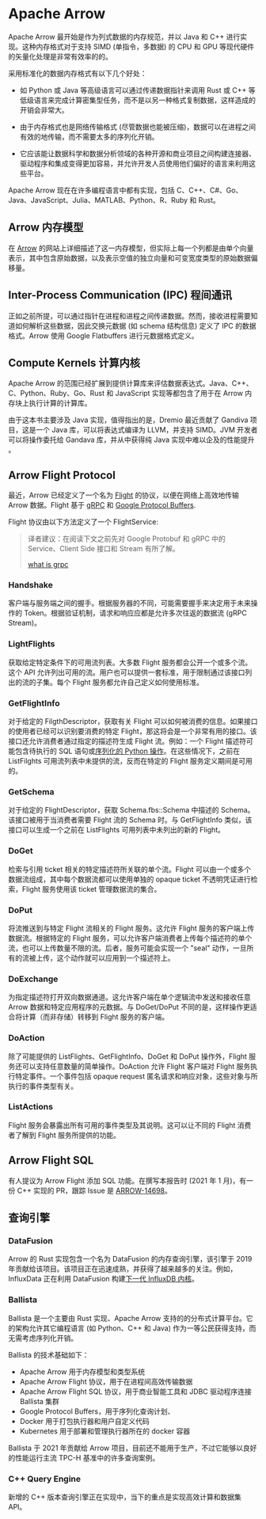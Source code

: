 # Apache Arrow

Apache Arrow 最开始是作为列式数据的内存规范，并以 Java 和 C++ 进行实现。这种内存格式对于支持 SIMD (单指令，多数据) 的 CPU 和 GPU 等现代硬件的矢量化处理是非常有效率的的。

采用标准化的数据内存格式有以下几个好处：

- 如 Python 或 Java 等高级语言可以通过传递数据指针来调用 Rust 或 C++ 等低级语言来完成计算密集型任务，而不是以另一种格式复制数据，这样造成的开销会非常大。

- 由于内存格式也是网络传输格式 (尽管数据也能被压缩)，数据可以在进程之间有效的地传输，而不需要太多的序列化开销。

- 它应该能让数据科学和数据分析领域的各种开源和商业项目之间构建连接器、驱动程序和集成变得更加容易，并允许开发人员使用他们偏好的语言来利用这些平台。

Apache Arrow 现在在许多编程语言中都有实现，包括 C、C++、C#、Go、Java、JavaScript、Julia、MATLAB、Python、R、Ruby 和 Rust。

## Arrow 内存模型

在 [Arrow](https://arrow.apache.org/docs/format/Columnar.html) 的网站上详细描述了这一内存模型，但实际上每一个列都是由单个向量表示，其中包含原始数据，以及表示空值的独立向量和可变宽度类型的原始数据偏移量。

## Inter-Process Communication (IPC) 程间通讯

正如之前所提，可以通过指针在进程和进程之间传递数据。然而，接收进程需要知道如何解析这些数据，因此交换元数据 (如 schema 结构信息) 定义了 IPC 的数据格式。Arrow 使用 Google Flatbuffers 进行元数据格式定义。

## Compute Kernels 计算内核

Apache Arrow 的范围已经扩展到提供计算库来评估数据表达式。Java、C++、C、Python、Ruby、Go、Rust 和 JavaScript 实现等都包含了用于在 Arrow 内存块上执行计算的计算库。

由于这本书主要涉及 Java 实现，值得指出的是，Dremio 最近贡献了 Gandiva 项目，这是一个 Java 库，可以将表达式编译为 LLVM，并支持 SIMD。JVM 开发者可以将操作委托给 Gandava 库，并从中获得纯 Java 实现中难以企及的性能提升 。

## Arrow Flight Protocol

最近，Arrow 已经定义了一个名为 [Flight](https://arrow.apache.org/docs/format/Flight.html) 的协议，以便在网络上高效地传输 Arrow 数据。Flight 基于 [gRPC](https://grpc.io/) 和 [Google Protocol Buffers](https://protobuf.dev/).

Flight 协议由以下方法定义了一个 FlightService:

> 译者建议：在阅读下文之前先对 Google Protobuf 和 gRPC 中的 Service、Client Side 接口和 Stream 有所了解。
> 
> [what is grpc](https://grpc.io/docs/what-is-grpc/introduction/)
 
### Handshake

客户端与服务端之间的握手。根据服务器的不同，可能需要握手来决定用于未来操作的 Token。根据验证机制，请求和响应应都是允许多次往返的数据流 (gRPC Stream)。

### LightFlights

获取给定特定条件下的可用流列表。大多数 Flight 服务都会公开一个或多个流。这个 API 允许列出可用的流。用户也可以提供一套标准，用于限制通过该接口列出的流的子集。每个 Flight 服务都允许自己定义如何使用标准。

### GetFlightInfo

对于给定的 FilgthDescriptor，获取有关 Flight 可以如何被消费的信息。如果接口的使用者已经可以识别要消费的特定 Flight，那这将会是一个非常有用的接口。该接口还允许消费者通过指定的描述符生成 Flight 流。例如：一个 Flight 描述符可能包含待执行的 SQL 语句或[序列化的 Python 操作](https://docs.python.org/3/library/pickle.html)。在这些情况下，之前在 ListFilghts 可用流列表中未提供的流，反而在特定的 Flight 服务定义期间是可用的。

### GetSchema

对于给定的 FlightDescriptor，获取 Schema.fbs::Schema 中描述的 Schema。该接口被用于当消费者需要 Flight 流的 Schema 时。与 GetFlightInfo 类似，该接口可以生成一个之前在 ListFlights 可用列表中未列出的新的 Flight。

### DoGet

检索与引用 ticket 相关的特定描述符所关联的单个流。Flight 可以由一个或多个数据流组成，其中每个数据流都可以使用单独的 opaque ticket 不透明凭证进行检索，Flight 服务使用该 ticket 管理数据流的集合。

### DoPut

将流推送到与特定 Flight 流相关的 Flight 服务。这允许 Flight 服务的客户端上传数据流。根据特定的 Flight 服务，可以允许客户端消费者上传每个描述符的单个流，也可以上传数量不限的流。后者，服务可能会实现一个 "seal" 动作，一旦所有的流被上传，这个动作就可以应用到一个描述符上。

### DoExchange

为指定描述符打开双向数据通道。这允许客户端在单个逻辑流中发送和接收任意 Arrow 数据和特定应用程序的元数据。与 DoGet/DoPut 不同的是，这样操作更适合将计算（而非存储）转移到 Flight 服务的客户端。

### DoAction

除了可能提供的 ListFlights、GetFlightInfo、DoGet 和 DoPut 操作外，Flight 服务还可以支持任意数量的简单操作。DoAction 允许 Flight 客户端对 Flight 服务执行特定事件。一个事件包括 opaque request 匿名请求和响应对象，这些对象与所执行的事件类型有关。

### ListActions

Flight 服务会暴露出所有可用的事件类型及其说明。这可以让不同的 Flight 消费者了解到 Flight 服务所提供的功能。

## Arrow Flight SQL

有人提议为 Arrow Flight 添加 SQL 功能。在撰写本报告时 (2021 年 1 月)，有一份 C++ 实现的 PR，跟踪 Issue 是 [ARROW-14698](https://github.com/apache/arrow/pull/12616)。

## 查询引擎

### DataFusion

Arrow 的 Rust 实现包含一个名为 DataFusion 的内存查询引擎，该引擎于 2019 年贡献给该项目。该项目正在迅速成熟，并获得了越来越多的关注。例如，InfluxData 正在利用 DataFusion 构建[下一代 InfluxDB 内核](https://www.influxdata.com/glossary/apache-datafusion/)。

### Ballista

Ballista 是一个主要由 Rust 实现、Apache Arrow 支持的的分布式计算平台。它的架构允许其它编程语言 (如 Python、C++ 和 Java) 作为一等公民获得支持，而无需考虑序列化开销。

Ballista 的技术基础如下：

- Apache Arrow 用于内存模型和类型系统
- Apache Arrow Flight 协议，用于在进程间高效传输数据
- Apache Arrow Flight SQL 协议，用于商业智能工具和 JDBC 驱动程序连接 Ballista 集群
- Google Protocol Buffers，用于序列化查询计划、
- Docker 用于打包执行器和用户自定义代码
- Kubernetes 用于部署和管理执行器所在的 docker 容器

Ballista 于 2021 年贡献给 Arrow 项目，目前还不能用于生产，不过它能够以良好的性能运行主流 TPC-H 基准中的许多查询案例。

### C++ Query Engine

新增的 C++ 版本查询引擎正在实现中，当下的重点是实现高效计算和数据集 API。
